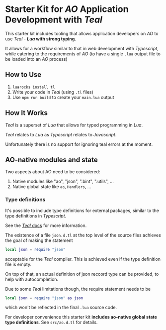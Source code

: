 # Starter Kit for *AO* Application Development with *Teal*

This starter kit includes tooling that allows application developers on *AO* to use *Teal* - ***Lua* with strong typing**.

It allows for a workflow similar to that in web development with *Typescript*, while catering to the requirements of *AO* (to have a single `.lua` output file to be loaded into an *AO* process)

## How to Use

1. ```luarocks install tl```
2. Write your code in *Teal* (using `.tl` files)
3. Use `npm run build` to create your `main.lua` output


## How It Works

*Teal* is a superset of *Lua* that allows for typed programming in *Lua*.

*Teal* relates to *Lua* as *Typescript* relates to *Javascript*.

Unfortunately there is no support for ignoring teal errors at the moment.

## AO-native modules and state

Two aspects about AO need to be considered:

1. Native modules like "ao", "json", ".bint", ".utils", ...
2. Native global state like `ao`, `Handlers`, ... 

### Type definitions

It's possible to include type definitions for external packages, similar to the type definitions in *Typescript*.

See the [*Teal* docs](https://github.com/teal-language/tl?tab=readme-ov-file) for more information.

The existence of a file `json.d.tl` at the top level of the source files achieves the goal of making the statement

```lua
local json = require "json"
```

acceptable for the *Teal* compiler. This is achieved even if the type definition file is empty.

On top of that, an actual definition of json reccord type can be provided, to help with autocompletion.

Due to some *Teal* limitations though, the require statement needs to be 

```lua
local json = require "json" as json
```

which won't be reflected in the final `.lua` source code.

For developer convenience this starter kit **includes ao-native global state type definitions**. See `src/ao.d.tl` for details.